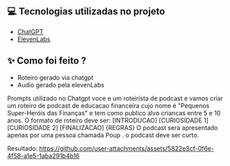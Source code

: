
## 💻 Tecnologias utilizadas no projeto

- [ChatGPT](https://chat.openai.com/) 
- [ElevenLabs](https://beta.elevenlabs.io/)


## ✨ Como foi feito ?

- Roteiro gerado via chatgpt
- Audio gerado pela elevenLabs


Prompts utilizado no Chatgpt
voce e um roteirista de podcast e vamos criar um roteiro de podcast de educacao financeira cujo nome é "Pequenos Super-Heróis das Finanças" e tem como publico alvo criancas entre 5 e 10 anos. O formato de roteiro deve ser: [INTRODUCAO] [CURIOSIDADE 1] [CURIOSIDADE 2] [FINALIZACAO] {REGRAS} O podcast sera apresentado apenas por uma pessoa chamada Poup . o podcast deve ser curto.

Resultado:
https://github.com/user-attachments/assets/5822e3cf-0f6e-4f58-a1e5-1aba291b4b16
